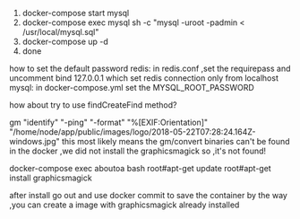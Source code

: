 
1. docker-compose start mysql
2. docker-compose exec mysql sh -c "mysql -uroot -padmin < /usr/local/mysql.sql"
3. docker-compose up -d
4. done

how to set the default password 
redis: 
  in redis.conf ,set the requirepass 
  and uncomment bind 127.0.0.1 which set redis connection only from localhost
mysql:
  in docker-compose.yml set the MYSQL_ROOT_PASSWORD

how about try to use findCreateFind method?  

gm "identify" "-ping" "-format" "%[EXIF:Orientation]" 
"/home/node/app/public/images/logo/2018-05-22T07:28:24.164Z-windows.jpg"
this most likely means the gm/convert binaries can't be found
in the docker ,we did not  install the graphicsmagick so ,it's not found!

docker-compose exec aboutoa bash
root#apt-get update
root#apt-get install graphicsmagick

after install 
go out and use docker commit to save the container
by the way ,you can create a image with graphicsmagick already installed 









